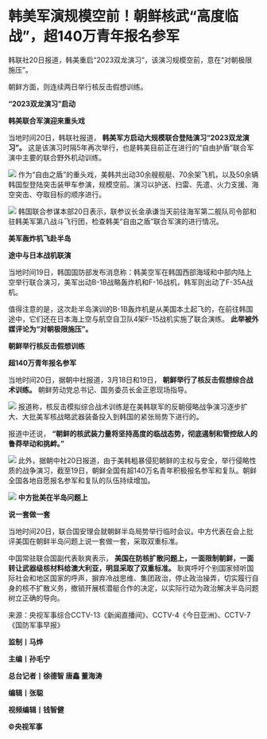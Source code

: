 # 韩美军演规模空前！朝鲜核武“高度临战”，超140万青年报名参军

韩联社20日报道，韩美重启“2023双龙演习”，该演习规模空前，意在“对朝极限施压”。

朝鲜方面，则连续两日举行核反击假想训练。

**“2023双龙演习”启动**

**韩美联合军演迎来重头戏**

当地时间20日，韩联社报道， **韩美军方启动大规模联合登陆演习“2023双龙演习”。**
这是该演习时隔5年再次举行，也是韩美目前正在进行的“自由护盾”联合军演中主要的联合野外机动训练。

![](https://inews.gtimg.com/newsapp_bt/0/15762723256/1000)
作为“自由之盾”的重头戏，美韩共出动30余艘舰艇、70余架飞机，以及50余辆韩国型登陆突击装甲车参演，规模空前。演习以护送、扫雷、先遣、火力支援、海空突击、夺取目标的顺序进行。

![](https://inews.gtimg.com/newsapp_bt/0/15762723258/1000)
韩国联合参谋本部20日表示，联参议长金承谦当天前往海军第二舰队司令部和驻韩美军第八战斗飞行团，检查韩美“自由之盾”联合军演的进行情况。

**美军轰炸机飞赴半岛**

**途中与日本战机联演**

当地时间19日，韩国国防部发布消息称：韩美空军在韩国西部海域和中部内陆上空举行联合演习，美军出动B-1B战略轰炸机和F-16战机，韩军则出动了F-35A战机。

值得注意的是，这次赴半岛演训的B-1B轰炸机是从美国本土起飞的，在前往韩国途中，它们还在日本海上空与航空自卫队4架F-15战机实施了联合演练。
**此举被外媒评论为“对朝极限施压”。**

**朝鲜举行核反击假想训练**

**超140万青年报名参军**

当地时间20日，据朝中社报道，3月18日和19日， **朝鲜举行了核反击假想综合战术训练。** 朝鲜劳动党总书记、国务委员长金正恩现场指导。

![](https://inews.gtimg.com/newsapp_bt/0/15762723279/1000)
报道称，核反击模拟综合战术训练是在美韩联军的反朝侵略战争演习逐步扩大、大批美军核战略武器装备投入到韩国的紧张局势下进行的。

报道中还说， **“朝鲜的核武装力量将坚持高度的临战态势，彻底遏制和管控敌人的鲁莽举动和挑衅。”**

![](https://inews.gtimg.com/newsapp_bt/0/15762723280/1000)
此外，据朝中社20日报道，由于美韩粗暴侵犯朝鲜的主权与安全，举行侵略性质的战争演习，截至19日，朝鲜全国有超140万名青年积极报名参军和复队。朝鲜全国各地自愿报名参军和复队的队伍持续增加。

![](https://inews.gtimg.com/newsapp_bt/0/15762723282/1000)
**中方批美在半岛问题上**

**说一套做一套**

当地时间20日，联合国安理会就朝鲜半岛局势举行临时会议。中方代表在会上批评美国在朝鲜半岛问题上说一套做一套，采取双重标准。

中国常驻联合国副代表耿爽表示， **美国在防核扩散问题上，一面限制朝鲜，一面转让武器级核材料给澳大利亚，明显采取了双重标准。**
耿爽呼吁个别国家倾听国际社会和地区国家的呼声，摒弃冷战思维、集团政治，停止政治操弄，切实履行自身的核不扩散义务，撤销开展核潜艇合作的决定，以实际行动为政治解决半岛问题树立正确的导向。

来源：央视军事综合CCTV-13《新闻直播间》、CCTV-4《今日亚洲》、CCTV-7《国防军事早报》

**监制丨马烨**

**主编丨孙毛宁**

**总台记者丨徐德智 唐鑫 董海涛**

**编辑丨张聪**

**视频编辑丨钱智健**

**©央视军事**

